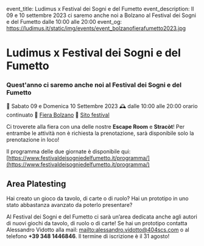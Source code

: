 event_title: Ludimus x Festival dei Sogni e del Fumetto
event_description: Il 09 e 10 settembre 2023 ci saremo anche noi a Bolzano al Festival dei Sogni e del Fumetto dalle 10:00 alle 20:00
event_og: https://ludimus.it/static/img/events/event_bolzanofierafumetto2023.jpg

# Ludimus x Festival dei Sogni e del Fumetto

### Quest'anno ci saremo anche noi al Festival dei Sogni e del Fumetto

📅 Sabato 09 e Domenica 10 Settembre 2023
🕰 dalle 10:00 alle 20:00 orario continuato
📍 [Fiera Bolzano](https://goo.gl/maps/h7rcc2VHS4VNhSK78)
🔗 [Sito festival](https://www.festivaldeisogniedelfumetto.it/)

Ci troverete alla fiera con una delle nostre **Escape Room** e **Stracòt**! Per entrambe le attività non è richiesta la prenotazione, sarà disponibile solo la prenotazione in loco!

Il programma delle due giornate è disponibile qui: [https://www.festivaldeisogniedelfumetto.it/programma/](https://www.festivaldeisogniedelfumetto.it/programma/)

## Area Platesting
Hai creato un gioco da tavolo, di carte o di ruolo?
Hai un prototipo in uno stato abbastanza avanzato da poterlo presentare?

Al Festival dei Sogni e del Fumetto ci sarà un’area dedicata anche agli autori di nuovi giochi da tavolo, di ruolo o di carte! Se hai un prototipo contatta Alessandro Vidotto alla mail: [mailto:alessandro.vidotto@404scs.com](alessandro.vidotto@404scs.com) o al telefono **+39 348 1446846**. Il termine di iscrizione è il 31 agosto!
